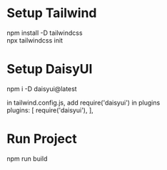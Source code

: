 # Setup Tailwind
npm install -D tailwindcss <br />
npx tailwindcss init

# Setup DaisyUI
npm i -D daisyui@latest

in tailwind.config.js, add require('daisyui') in plugins <br />
  plugins: [
    require('daisyui'),
  ],


# Run Project
npm run build
